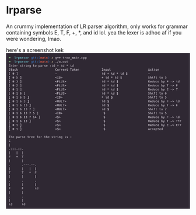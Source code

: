 # lrparse
An crummy implementation of LR parser algorithm, only works for grammar containing symbols E, T, F, +, *, and id lol.
yea the lexer is adhoc af if you were wondering, lmao.

here's a screenshot kek
![yea i hate me too kek](/screenshot.png?raw=true "screenshot kek")